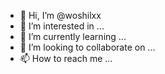 - 👋 Hi, I’m @woshilxx
- 👀 I’m interested in ...
- 🌱 I’m currently learning ...
- 💞️ I’m looking to collaborate on ...
- 📫 How to reach me ...

<!---
woshilxx/woshilxx is a ✨ special ✨ repository because its `README.md` (this file) appears on your GitHub profile.
You can click the Preview link to take a look at your changes.
--->

